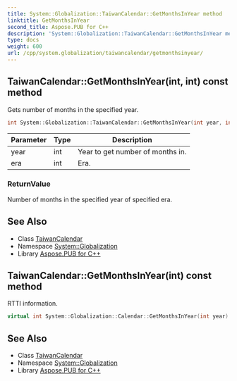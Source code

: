 ```yaml
---
title: System::Globalization::TaiwanCalendar::GetMonthsInYear method
linktitle: GetMonthsInYear
second_title: Aspose.PUB for C++
description: 'System::Globalization::TaiwanCalendar::GetMonthsInYear method. Gets number of months in the specified year in C++.'
type: docs
weight: 600
url: /cpp/system.globalization/taiwancalendar/getmonthsinyear/
---
```

## TaiwanCalendar::GetMonthsInYear(int, int) const method


Gets number of months in the specified year.

```cpp
int System::Globalization::TaiwanCalendar::GetMonthsInYear(int year, int era) const override
```


| Parameter | Type | Description |
| --- | --- | --- |
| year | int | Year to get number of months in. |
| era | int | Era. |

### ReturnValue

Number of months in the specified year of specified era.

## See Also

* Class [TaiwanCalendar](../)
* Namespace [System::Globalization](../../)
* Library [Aspose.PUB for C++](../../../)
## TaiwanCalendar::GetMonthsInYear(int) const method


RTTI information.

```cpp
virtual int System::Globalization::Calendar::GetMonthsInYear(int year) const
```

## See Also

* Class [TaiwanCalendar](../)
* Namespace [System::Globalization](../../)
* Library [Aspose.PUB for C++](../../../)
